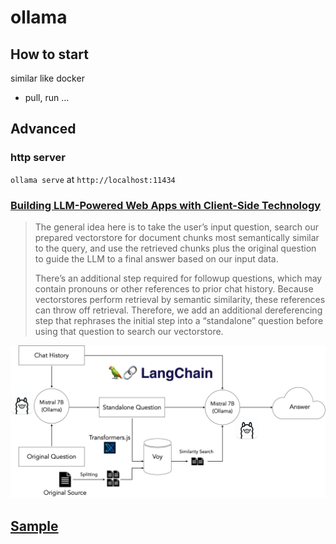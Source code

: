 # ollama

## How to start

similar like docker

- pull, run ...

## Advanced

### http server

`ollama serve` at `http://localhost:11434`

### [Building LLM-Powered Web Apps with Client-Side Technology](https://ollama.com/blog/building-llm-powered-web-apps)

> The general idea here is to take the user’s input question, search our prepared vectorstore for document chunks most semantically similar to the query, and use the retrieved chunks plus the original question to guide the LLM to a final answer based on our input data.
>
> There’s an additional step required for followup questions, which may contain pronouns or other references to prior chat history. Because vectorstores perform retrieval by semantic similarity, these references can throw off retrieval. Therefore, we add an additional dereferencing step that rephrases the initial step into a “standalone” question before using that question to search our vectorstore.

![alt text](docs/llm-query.png)

## [Sample](https://github.com/Anddd7/library-reader)
